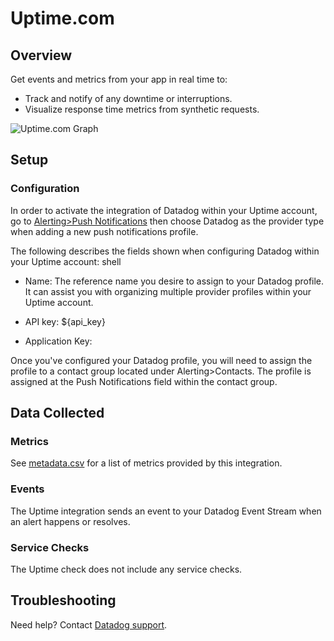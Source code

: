 # Uptime.com

## Overview

Get events and metrics from your app in real time to:

- Track and notify of any downtime or interruptions.
- Visualize response time metrics from synthetic requests.

![Uptime.com Graph][1]

## Setup

### Configuration

In order to activate the integration of Datadog within your Uptime account, go to [Alerting>Push Notifications][2] then choose Datadog as the provider type when adding a new push notifications profile.

The following describes the fields shown when configuring Datadog within your Uptime account:
shell
- Name: The reference name you desire to assign to your Datadog profile. It can assist you with organizing multiple provider profiles within your Uptime account.

- API key: <span class="hidden-api-key">\${api_key}</span>

- Application Key: <span class="app_key" data-name="uptime"></span>

Once you've configured your Datadog profile, you will need to assign the profile to a contact group located under Alerting>Contacts. The profile is assigned at the Push Notifications field within the contact group.

## Data Collected

### Metrics

See [metadata.csv][3] for a list of metrics provided by this integration.

### Events

The Uptime integration sends an event to your Datadog Event Stream when an alert happens or resolves.

### Service Checks

The Uptime check does not include any service checks.

## Troubleshooting

Need help? Contact [Datadog support][4].

[1]: https://raw.githubusercontent.com/DataDog/integrations-extras/master/uptime/images/snapshot.png
[2]: https://uptime.com/push-notifications/manage
[3]: https://github.com/DataDog/integrations-extras/blob/master/uptime/metadata.csv
[4]: https://docs.datadoghq.com/help/

